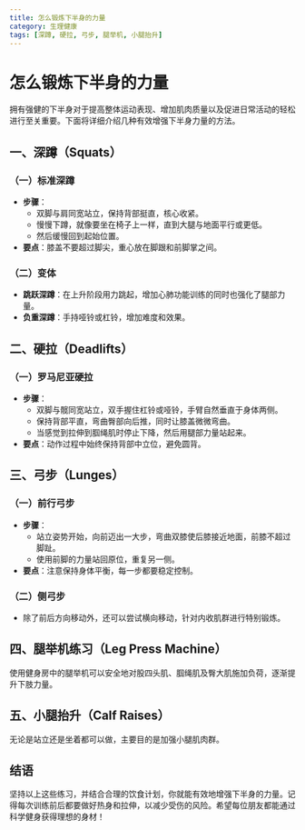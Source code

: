 ```yaml
---
title: 怎么锻炼下半身的力量
category: 生理健康
tags: [深蹲, 硬拉, 弓步, 腿举机, 小腿抬升]
---
```

# 怎么锻炼下半身的力量

拥有强健的下半身对于提高整体运动表现、增加肌肉质量以及促进日常活动的轻松进行至关重要。下面将详细介绍几种有效增强下半身力量的方法。

## 一、深蹲（Squats）

### （一）标准深蹲
- **步骤**：
    - 双脚与肩同宽站立，保持背部挺直，核心收紧。
    - 慢慢下蹲，就像要坐在椅子上一样，直到大腿与地面平行或更低。
    - 然后缓慢回到起始位置。
- **要点**：膝盖不要超过脚尖，重心放在脚跟和前脚掌之间。

### （二）变体
- **跳跃深蹲**：在上升阶段用力跳起，增加心肺功能训练的同时也强化了腿部力量。
- **负重深蹲**：手持哑铃或杠铃，增加难度和效果。

## 二、硬拉（Deadlifts）

### （一）罗马尼亚硬拉
- **步骤**：
    - 双脚与髋同宽站立，双手握住杠铃或哑铃，手臂自然垂直于身体两侧。
    - 保持背部平直，弯曲臀部向后推，同时让膝盖微微弯曲。
    - 当感觉到拉伸到腘绳肌时停止下降，然后用腿部力量站起来。
- **要点**：动作过程中始终保持背部中立位，避免圆背。

## 三、弓步（Lunges）

### （一）前行弓步
- **步骤**：
    - 站立姿势开始，向前迈出一大步，弯曲双膝使后膝接近地面，前膝不超过脚趾。
    - 使用前脚的力量站回原位，重复另一侧。
- **要点**：注意保持身体平衡，每一步都要稳定控制。

### （二）侧弓步
- 除了前后方向移动外，还可以尝试横向移动，针对内收肌群进行特别锻炼。

## 四、腿举机练习（Leg Press Machine）

使用健身房中的腿举机可以安全地对股四头肌、腘绳肌及臀大肌施加负荷，逐渐提升下肢力量。

## 五、小腿抬升（Calf Raises）

无论是站立还是坐着都可以做，主要目的是加强小腿肌肉群。

## 结语

坚持以上这些练习，并结合合理的饮食计划，你就能有效地增强下半身的力量。记得每次训练前后都要做好热身和拉伸，以减少受伤的风险。希望每位朋友都能通过科学健身获得理想的身材！